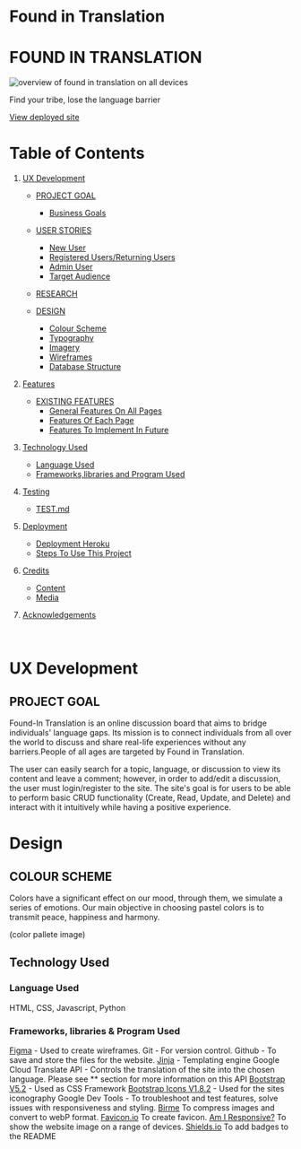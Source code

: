 # Found in Translation

# **FOUND IN TRANSLATION**

![overview of found in translation on all devices](static/images/)

Find your tribe, lose the language barrier

[View deployed site]()

# **Table of Contents**   
1. [UX Development](#ux-development)
    * [PROJECT GOAL](#project-goal) 
        * [Business Goals](#business-goals)
      
    * [USER STORIES](#user-stories)
        * [New User](#new-user)
        * [Registered Users/Returning Users](#registered-user-or-returning-users)
        * [Admin User](#admin-user)
        * [Target Audience](#target-audience)

   * [RESEARCH](#research)

   * [DESIGN](#design)
        * [Colour Scheme](#colour-scheme)
        * [Typography](#typography)
        * [Imagery](#imagery)
        * [Wireframes](#wireframes)
        * [Database Structure](#database-structure)

      
2. [Features](#features)  
    * [EXISTING FEATURES](#existing-features) 
        * [General Features On All Pages](#general-features-on-all-pages)
        * [Features Of Each Page](#features-of-each-page)
        * [Features To Implement In Future](#features-to-implement-in-future)

      
3. [Technology Used](#technology-used)  
    * [Language Used](#language-used) 
    * [Frameworks,libraries and Program Used](#frameworkslibraries-and-program-used)  
   
4. [Testing](#testing)   
    * [TEST.md](#testing)   

5. [Deployment](#deployment)  
    * [Deployment Heroku](#deployment-to-heroku) 
    * [Steps To Use This Project](#steps-to-use-this-project)  

6. [Credits](#credits)  
    * [Content](#content) 
    * [Media](#media)  
 
7. [Acknowledgements](#acknowledgements)  

<br/>   

# **UX Development**   

## **PROJECT GOAL**
Found-In Translation is an online discussion board that aims to bridge individuals' language gaps. Its mission is to connect individuals from all over the world to discuss and share real-life experiences without any barriers.People of all ages are targeted by Found in Translation. 

The user can easily search for a topic, language, or discussion to view its content and leave a comment; however, in order to add/edit a discussion, the user must login/register to the site. The site's goal is for users to be able to perform basic CRUD functionality (Create, Read, Update, and Delete) and interact with it intuitively while having a positive experience.  

# **Design** 

## **COLOUR SCHEME** 
Colors have a significant effect on our mood, through them, we simulate a series of emotions. Our main objective in choosing pastel colors is to transmit peace, happiness and harmony.

(color pallete image)

## **Technology Used** 
### Language Used 
HTML, CSS, Javascript, Python
### Frameworks, libraries & Program Used 
[Figma](https://www.figma.com/) - Used to create wireframes. 
Git - For version control. 
Github - To save and store the files for the website. 
[Jinja](https://jinja.palletsprojects.com/en/3.1.x/) - Templating engine
Google Cloud Translate API - Controls the translation of the site into the chosen language. Please see ** section for more information on this API
[Bootstrap V5.2](https://getbootstrap.com/) - Used as CSS Framework 
[Bootstrap Icons V1.8.2](https://icons.getbootstrap.com/) - Used for the sites iconography
Google Dev Tools - To troubleshoot and test features, solve issues with responsiveness and styling. 
[Birme](https://www.birme.net/) To compress images and convert to webP format. 
[Favicon.io](https://favicon.io/) To create favicon. 
[Am I Responsive?](http://ami.responsivedesign.is/) To show the website image on a range of devices. 
[Shields.io](https://shields.io/) To add badges to the README
